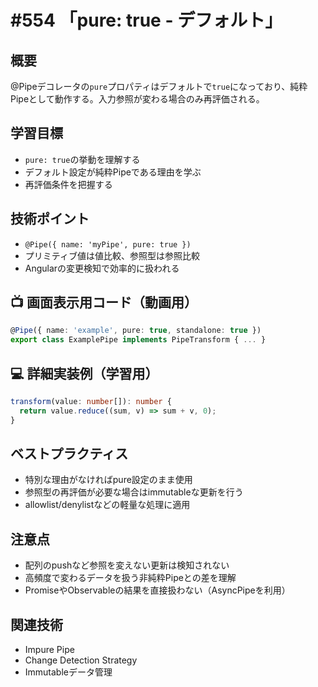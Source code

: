 # #554 「pure: true - デフォルト」

## 概要
@Pipeデコレータの`pure`プロパティはデフォルトで`true`になっており、純粋Pipeとして動作する。入力参照が変わる場合のみ再評価される。

## 学習目標
- `pure: true`の挙動を理解する
- デフォルト設定が純粋Pipeである理由を学ぶ
- 再評価条件を把握する

## 技術ポイント
- `@Pipe({ name: 'myPipe', pure: true })`
- プリミティブ値は値比較、参照型は参照比較
- Angularの変更検知で効率的に扱われる

## 📺 画面表示用コード（動画用）
```typescript
@Pipe({ name: 'example', pure: true, standalone: true })
export class ExamplePipe implements PipeTransform { ... }
```

## 💻 詳細実装例（学習用）
```typescript
transform(value: number[]): number {
  return value.reduce((sum, v) => sum + v, 0);
}
```

## ベストプラクティス
- 特別な理由がなければpure設定のまま使用
- 参照型の再評価が必要な場合はimmutableな更新を行う
- allowlist/denylistなどの軽量な処理に適用

## 注意点
- 配列のpushなど参照を変えない更新は検知されない
- 高頻度で変わるデータを扱う非純粋Pipeとの差を理解
- PromiseやObservableの結果を直接扱わない（AsyncPipeを利用）

## 関連技術
- Impure Pipe
- Change Detection Strategy
- Immutableデータ管理
